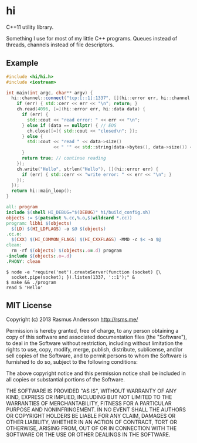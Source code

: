 # hi

C++11 utility library.

Something I use for most of my little C++ programs. Queues instead of threads, channels instead of file descriptors.

## Example

```cc
#include <hi/hi.h>
#include <iostream>

int main(int argc, char** argv) {
  hi::channel::connect("tcp:[::1]:1337", [](hi::error err, hi::channel ch) {
    if (err) { std::cerr << err << "\n"; return; }
    ch.read(4096, [=](hi::error err, hi::data data) {
      if (err) {
        std::cout << "read error: " << err << "\n";
      } else if (data == nullptr) { // EOS
        ch.close([=]{ std::cout << "closed\n"; });
      } else {
        std::cout << "read " << data->size()
                  << " '" << std::string(data->bytes(), data->size()) << "'\n";
      }
      return true; // continue reading
    });
    ch.write("Hello", strlen("Hello"), [](hi::error err) {
      if (err) { std::cerr << "write error: " << err << "\n"; }
    });
  });
  return hi::main_loop();
}
```

```Makefile
all: program
include $(shell HI_DEBUG="$(DEBUG)" hi/build_config.sh)
objects := $(patsubst %.cc,%.o,$(wildcard *.cc))
program: libhi $(objects)
  $(LD) $(HI_LDFLAGS) -o $@ $(objects)
.cc.o:
  $(CXX) $(HI_COMMON_FLAGS) $(HI_CXXFLAGS) -MMD -c $< -o $@
clean:
  rm -rf $(objects) $(objects:.o=.d) program
-include ${objects:.o=.d}
.PHONY: clean
```

    $ node -e "require('net').createServer(function (socket) {\
      socket.pipe(socket); }).listen(1337, '::1');" &
    $ make && ./program
    read 5 'Hello'

## MIT License

Copyright (c) 2013 Rasmus Andersson <http://rsms.me/>

Permission is hereby granted, free of charge, to any person obtaining a copy
of this software and associated documentation files (the "Software"), to deal
in the Software without restriction, including without limitation the rights
to use, copy, modify, merge, publish, distribute, sublicense, and/or sell
copies of the Software, and to permit persons to whom the Software is
furnished to do so, subject to the following conditions:

The above copyright notice and this permission notice shall be included in
all copies or substantial portions of the Software.

THE SOFTWARE IS PROVIDED "AS IS", WITHOUT WARRANTY OF ANY KIND, EXPRESS OR
IMPLIED, INCLUDING BUT NOT LIMITED TO THE WARRANTIES OF MERCHANTABILITY,
FITNESS FOR A PARTICULAR PURPOSE AND NONINFRINGEMENT. IN NO EVENT SHALL THE
AUTHORS OR COPYRIGHT HOLDERS BE LIABLE FOR ANY CLAIM, DAMAGES OR OTHER
LIABILITY, WHETHER IN AN ACTION OF CONTRACT, TORT OR OTHERWISE, ARISING FROM,
OUT OF OR IN CONNECTION WITH THE SOFTWARE OR THE USE OR OTHER DEALINGS IN
THE SOFTWARE.
